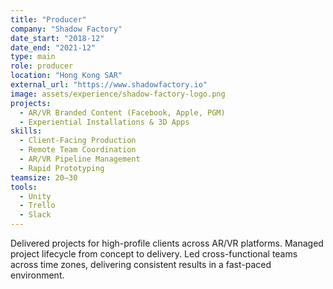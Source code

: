 ```yaml
---
title: "Producer"
company: "Shadow Factory"
date_start: "2018-12"
date_end: "2021-12"
type: main
role: producer
location: "Hong Kong SAR"
external_url: "https://www.shadowfactory.io"
image: assets/experience/shadow-factory-logo.png
projects:
  - AR/VR Branded Content (Facebook, Apple, PGM)
  - Experiential Installations & 3D Apps
skills:
  - Client-Facing Production
  - Remote Team Coordination
  - AR/VR Pipeline Management
  - Rapid Prototyping
teamsize: 20–30
tools:
  - Unity
  - Trello
  - Slack
---
```

Delivered projects for high-profile clients across AR/VR platforms. Managed project lifecycle from concept to delivery. Led cross-functional teams across time zones, delivering consistent results in a fast-paced environment.